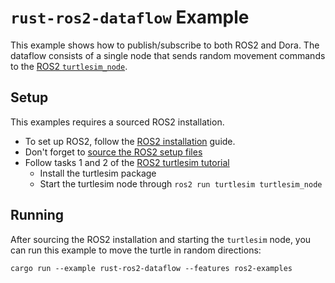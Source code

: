 # `rust-ros2-dataflow` Example

This example shows how to publish/subscribe to both ROS2 and Dora. The dataflow consists of a single node that sends random movement commands to the [ROS2 `turtlesim_node`](https://docs.ros.org/en/iron/Tutorials/Beginner-CLI-Tools/Introducing-Turtlesim/Introducing-Turtlesim.html).

## Setup

This examples requires a sourced ROS2 installation.

- To set up ROS2, follow the [ROS2 installation](https://docs.ros.org/en/iron/Installation.html) guide.
- Don't forget to [source the ROS2 setup files](https://docs.ros.org/en/iron/Tutorials/Beginner-CLI-Tools/Configuring-ROS2-Environment.html#source-the-setup-files)
- Follow tasks 1 and 2 of the [ROS2 turtlesim tutorial](https://docs.ros.org/en/iron/Tutorials/Beginner-CLI-Tools/Introducing-Turtlesim/Introducing-Turtlesim.html#id3)
  - Install the turtlesim package
  - Start the turtlesim node through `ros2 run turtlesim turtlesim_node`

## Running

After sourcing the ROS2 installation and starting the `turtlesim` node, you can run this example to move the turtle in random directions:

```
cargo run --example rust-ros2-dataflow --features ros2-examples
```
